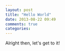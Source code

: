 ```yaml
---
layout: post
title: "Hello World"
date: 2013-08-22 09:49
comments: true
categories: 
---
```


Alright then, let's get to it!

